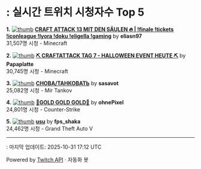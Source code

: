 # : 실시간 트위치 시청자수 Top 5

**1.** [![thumb](https://static-cdn.jtvnw.net/previews-ttv/live_user_eliasn97-320x180.jpg)](https://twitch.tv/eliasn97)
**[CRAFT ATTACK 13 MIT DEN SÄULEN 🔥 | !finale !tickets !iconleague !lyora !doku !eligella !gaming](https://twitch.tv/eliasn97)** by **eliasn97**<br>31,507명 시청  - Minecraft

**2.** [![thumb](https://static-cdn.jtvnw.net/previews-ttv/live_user_papaplatte-320x180.jpg)](https://twitch.tv/Papaplatte)
**[⛏️ CRAFTATTACK TAG 7 - HALLOWEEN EVENT HEUTE ⛏️](https://twitch.tv/Papaplatte)** by **Papaplatte**<br>30,745명 시청  - Minecraft

**3.** [![thumb](https://static-cdn.jtvnw.net/previews-ttv/live_user_sasavot-320x180.jpg)](https://twitch.tv/sasavot)
**[СНОВА/ТАНКОВАТЬ](https://twitch.tv/sasavot)** by **sasavot**<br>25,082명 시청  - Mir Tankov

**4.** [![thumb](https://static-cdn.jtvnw.net/previews-ttv/live_user_ohnepixel-320x180.jpg)](https://twitch.tv/ohnePixel)
**[🔴GOLD GOLD GOLD🔴](https://twitch.tv/ohnePixel)** by **ohnePixel**<br>24,801명 시청  - Counter-Strike

**5.** [![thumb](https://static-cdn.jtvnw.net/previews-ttv/live_user_fps_shaka-320x180.jpg)](https://twitch.tv/fps_shaka)
**[usu](https://twitch.tv/fps_shaka)** by **fps_shaka**<br>24,462명 시청  - Grand Theft Auto V


---
: 마지막 업데이트: 2025-10-31 17:12 UTC

Powered by [Twitch API](https://dev.twitch.tv/docs/api/reference) · 자동화 봇
